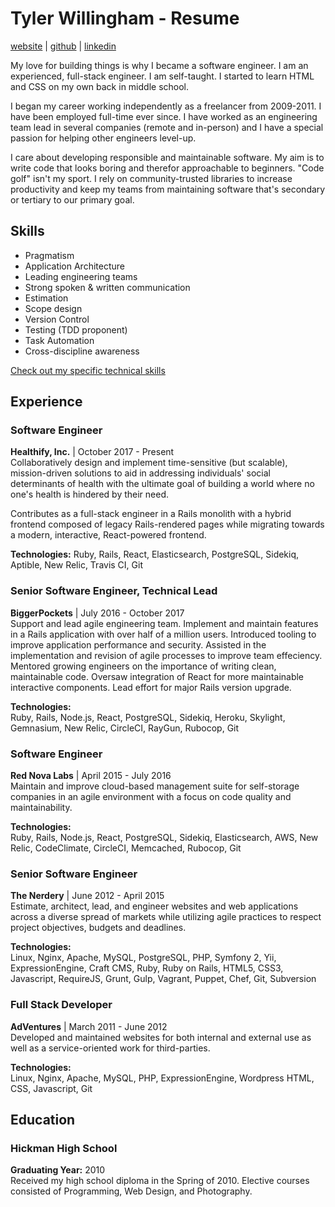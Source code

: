 # Tyler Willingham - Resume
[website](http://tylerwillingham.com) | [github](http://github.com/tylerwillingham) | [linkedin](http://linkedin.com/in/tylerwillingham)

My love for building things is why I became a software engineer. I am an
experienced, full-stack engineer. I am self-taught. I started to learn HTML and
CSS on my own back in middle school.

I began my career working independently as a freelancer from 2009-2011. I have
been employed full-time ever since. I have worked as an engineering team lead in
several companies (remote and in-person) and I have a special passion for
helping other engineers level-up.

I care about developing responsible and maintainable software. My aim is to
write code that looks boring and therefor approachable to beginners. "Code golf"
isn't my sport. I rely on community-trusted libraries to increase productivity
and keep my teams from maintaining software that's secondary or tertiary to our
primary goal.

## Skills

* Pragmatism
* Application Architecture
* Leading engineering teams
* Strong spoken & written communication
* Estimation
* Scope design
* Version Control
* Testing (TDD proponent)
* Task Automation
* Cross-discipline awareness

[Check out my specific technical skills](TECH_SKILLS.md)


## Experience

### Software Engineer
**Healthify, Inc.** | October 2017 - Present  
Collaboratively design and implement time-sensitive (but scalable), mission-driven
solutions to aid in addressing individuals' social determinants of health with the
ultimate goal of building a world where no one's health is hindered by their need.

Contributes as a full-stack engineer in a Rails monolith with a hybrid frontend composed of legacy
Rails-rendered pages while migrating towards a modern, interactive, React-powered frontend.

**Technologies:**
Ruby, Rails, React, Elasticsearch, PostgreSQL, Sidekiq, Aptible, New Relic, Travis CI, Git

### Senior Software Engineer, Technical Lead
**BiggerPockets** | July 2016 - October 2017  
Support and lead agile engineering team. Implement and maintain features in a Rails application with over half of a million users. Introduced tooling to improve application performance and security. Assisted
in the implementation and revision of agile processes to improve team effeciency. Mentored growing engineers on the importance of writing clean, maintainable code.
Oversaw integration of React for more maintainable interactive components. Lead effort for major Rails version upgrade.

**Technologies:**  
Ruby, Rails, Node.js, React, PostgreSQL, Sidekiq, Heroku, Skylight, Gemnasium, New Relic, CircleCI, RayGun, Rubocop, Git

### Software Engineer
**Red Nova Labs** | April 2015 - July 2016  
Maintain and improve cloud-based management suite for self-storage companies in an agile environment with a focus on code quality and maintainability.

**Technologies:**  
Ruby, Rails, Node.js, React, PostgreSQL, Sidekiq, Elasticsearch, AWS, New Relic, CodeClimate, CircleCI, Memcached, Rubocop, Git

### Senior Software Engineer
**The Nerdery** | June 2012 - April 2015  
Estimate, architect, lead, and engineer websites and web applications across a diverse spread of markets while utilizing agile practices to respect project objectives, budgets and deadlines.

**Technologies:**  
Linux, Nginx, Apache, MySQL, PostgreSQL, PHP, Symfony 2, Yii, ExpressionEngine, Craft CMS, Ruby, Ruby on Rails, HTML5, CSS3, Javascript, RequireJS, Grunt, Gulp, Vagrant, Puppet, Chef, Git, Subversion

### Full Stack Developer
**AdVentures** | March 2011 - June 2012  
Developed and maintained websites for both internal and external use as well as a service-oriented work for third-parties.

**Technologies:**  
Linux, Nginx, Apache, MySQL, PHP, ExpressionEngine, Wordpress HTML, CSS, Javascript, Git


## Education

### Hickman High School
**Graduating Year:** 2010  
Received my high school diploma in the Spring of 2010. Elective courses consisted of Programming, Web Design, and Photography.

